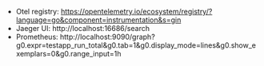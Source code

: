 - Otel registry: https://opentelemetry.io/ecosystem/registry/?language=go&component=instrumentation&s=gin
- Jaeger UI: http://localhost:16686/search
- Prometheus: http://localhost:9090/graph?g0.expr=testapp_run_total&g0.tab=1&g0.display_mode=lines&g0.show_exemplars=0&g0.range_input=1h